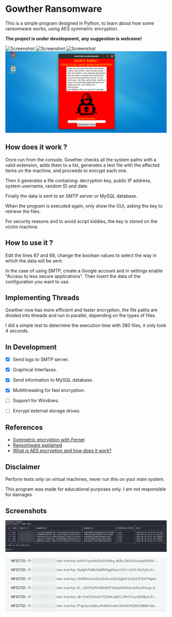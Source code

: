 # Gowther Ransomware 

This is a simple program designed in Python,
to learn about how some ransomware works, using AES symmetric encryption.

**The project is under development, any suggestion is welcome!**

![Screenshot](https://img.shields.io/badge/Platform-Linux-brightgreen)
![Screenshot](https://img.shields.io/badge/License-GPL-red)
![Screenshot](https://img.shields.io/badge/Language-Python%203-blue)
![Screenshot](/Screenshots/test.png)

## How does it work ?
Once run from the console, Gowther checks all the system paths with a valid extension, adds them to a list, generates a text file with the affected items on the machine, and proceeds to encrypt each one.

Then it generates a file containing: decryption key, public IP address, system username, random ID and date.

Finally the data is sent to an SMTP server or MySQL database.

When the program is executed again, only show the GUI, asking the key to retrieve the files.

For security reasons and to avoid script kiddies, the key is stored on the victim machine.

## How to use it ?
Edit the lines 67 and 68, change the boolean values to select the way in which the data will be sent.

In the case of using SMTP, create a Google account and in settings enable "Access to less secure applications". Then insert the data of the configuration you want to use.
## Implementing Threads
Gowther now has more efficient and faster encryption, the file paths are divided into threads and run in parallel, depending on the types of files.

I did a simple test to determine the execution time with 380 files, it only took 4 seconds.
## In Development
- [x] Send logs to SMTP server.
- [x] Graphical Interfaces.
- [x] Send information to MySQL database.
- [x] Multithreading for fast encryption.
- [ ] Support for Windows.
- [ ] Encrypt external storage drives.


## References
 * [Symmetric encryption with Fernet](https://www.pythoninformer.com/python-libraries/cryptography/fernet/)
 * [Ransomware explained](https://www.csoonline.com/article/3236183/what-is-ransomware-how-it-works-and-how-to-remove-it.html)
 * [What is AES encryption and how does it work?](https://www.comparitech.com/blog/information-security/what-is-aes-encryption/)
 
## Disclaimer
Perform tests only on virtual machines, never run this on your main system.

This program was made for educational purposes only. I am not responsible for damages.
 
 ## Screenshots
 ![Screenshot](/Screenshots/image.png)
 
 ![Screenshot](/Screenshots/gmail.png)
 
 
